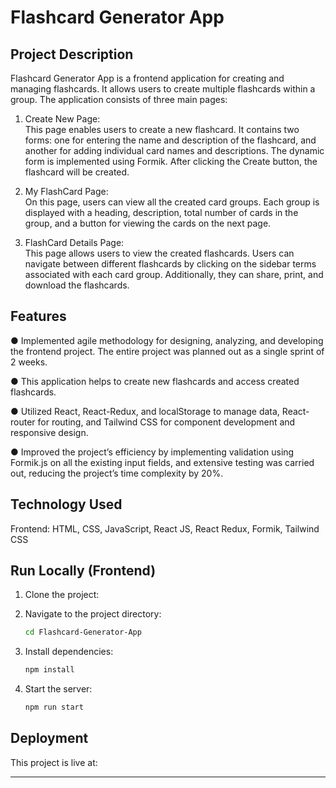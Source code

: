 # Flashcard Generator App  

## Project Description

Flashcard Generator App is a frontend application for creating and managing flashcards. It allows users to create multiple flashcards within a group. The application consists of three main pages:

1. Create New Page:  
   This page enables users to create a new flashcard. It contains two forms: one for entering the name and description of the flashcard, 
   and another for adding individual card names and descriptions. The dynamic form is implemented using Formik. After clicking the Create 
   button, the flashcard will be created.

2. My FlashCard Page:  
   On this page, users can view all the created card groups. Each group is displayed with a heading, description, total number of cards 
   in the group, and a button for viewing the cards on the next page.

3. FlashCard Details Page:  
   This page allows users to view the created flashcards. Users can navigate between different flashcards by clicking on the sidebar 
   terms associated with each card group. Additionally, they can share, print, and download the flashcards.

## Features

● Implemented agile methodology for designing, analyzing, and developing the
frontend project. The entire project was planned out as a single sprint of 2
weeks.

● This application helps to create new flashcards and access created flashcards.

● Utilized React, React-Redux, and localStorage to manage data, React-router
for routing, and Tailwind CSS for component development and responsive
design.

● Improved the project’s efficiency by implementing validation using Formik.js
on all the existing input fields, and extensive testing was carried out, reducing
the project’s time complexity by 20%.

## Technology Used

Frontend: HTML, CSS, JavaScript, React JS, React Redux, Formik, Tailwind CSS

## Run Locally (Frontend)

1. Clone the project:

   

2. Navigate to the project directory:

   ```bash
   cd Flashcard-Generator-App
   ```

3. Install dependencies:

   ```bash
   npm install
   ```

4. Start the server:

   ```bash
   npm run start
   ```

## Deployment

This project is live at: 


---


